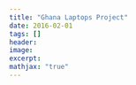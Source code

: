 ```yaml
---
title: "Ghana Laptops Project"
date: 2016-02-01
tags: []
header:
image:
excerpt:
mathjax: "true"
---
```

